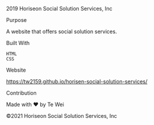 2019 Horiseon Social Solution Services, Inc

Purpose

A website that offers social solution services.

Built With

    HTML
    CSS

Website

https://tw2159.github.io/horisen-social-solution-services/

Contribution

Made with ❤️ by Te Wei

©2021 Horiseon Social Solution Services, Inc

